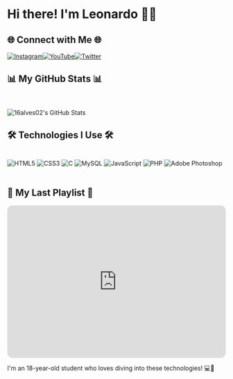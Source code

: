 # Hi there! I'm Leonardo 👋🏼

## 🌐 Connect with Me 🌐

[![Instagram](https://img.shields.io/badge/Instagram-16alves02-FFA500?style=for-the-badge&logo=instagram&logoColor=black)](https://www.instagram.com/16alves02/)[![YouTube](https://img.shields.io/badge/YouTube-16alves02-FFA500?style=for-the-badge&logo=youtube&logoColor=black)](https://www.youtube.com/channel/UCZsNoAZ4satDPija_rJhWtg)[![Twitter](https://img.shields.io/badge/Twitter-16alves02-FFA500?style=for-the-badge&logo=twitter&logoColor=black)](https://twitter.com/16alves02)

## 📊 My GitHub Stats 📊
<br/>

![16alves02's GitHub Stats](https://github-readme-stats.vercel.app/api?username=16alves02&show_icons=true&theme=radical)

## 🛠️ Technologies I Use 🛠️

<div style="display: inline_block"><br/>
<img align="center" alt="HTML5" src="https://img.shields.io/badge/HTML5-E34F26?style=for-the-badge&logo=html5&logoColor=white" />
<img align="center" alt="CSS3" src="https://img.shields.io/badge/CSS3-1572B6?style=for-the-badge&logo=css3&logoColor=white" />
<img align="center" alt="C" src="https://img.shields.io/badge/C-00599C?style=for-the-badge&logo=c&logoColor=white" />
<img align="center" alt="MySQL" src="https://img.shields.io/badge/MySQL-00000F?style=for-the-badge&logo=mysql&logoColor=white" />
<img align="center" alt="JavaScript" src="https://img.shields.io/badge/JavaScript-323330?style=for-the-badge&logo=javascript&logoColor=F7DF1E" />
<img align="center" alt="PHP" src="https://img.shields.io/badge/PHP-777BB4?style=for-the-badge&logo=php&logoColor=white" />
<img align="center" alt="Adobe Photoshop" src="https://img.shields.io/badge/Adobe%20Photoshop-31A8FF?style=for-the-badge&logo=Adobe%20Photoshop&logoColor=black" />
</div><br/>

## 🎵 My Last Playlist 🎵
<iframe style="border-radius:12px" src="https://open.spotify.com/embed/playlist/4wcDhimAWY4FlXNXGlP6Un?utm_source=generator" width="100%" height="352" frameBorder="0" allowfullscreen="" allow="autoplay; clipboard-write; encrypted-media; fullscreen; picture-in-picture" loading="lazy"></iframe>

I'm an 18-year-old student who loves diving into these technologies! 💻🚀
